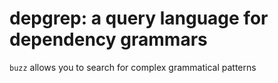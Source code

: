 # depgrep: a query language for dependency grammars

`buzz` allows you to search for complex grammatical patterns